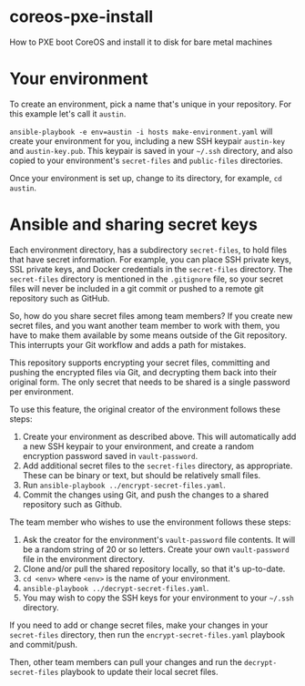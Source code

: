# coreos-pxe-install

How to PXE boot CoreOS and install it to disk for bare metal machines

# Your environment

To create an environment, pick a name that's unique in your repository. For this example let's call it `austin`.

`ansible-playbook -e env=austin -i hosts make-environment.yaml` will create your environment for you, 
including a new SSH keypair `austin-key` and `austin-key.pub`. 
This keypair is saved in your `~/.ssh` directory, and also copied to your environment's `secret-files` and `public-files` directories.

Once your environment is set up, change to its directory, for example, `cd austin`.

# Ansible and sharing secret keys

Each environment directory, has a subdirectory `secret-files`, to hold files that have secret information.
For example, you can place SSH private keys, SSL private keys, and Docker credentials in the `secret-files` directory.
The `secret-files` directory is mentioned in the `.gitignore` file, so your secret files will never be included in a git commit or pushed to a remote git repository such as GitHub.

So, how do you share secret files among team members? If you create new secret files, and you want another team member to work with them, 
you have to make them available by some means outside of the Git repository. This interrupts your Git workflow and adds a path for mistakes.

This repository supports encrypting your secret files, committing and pushing the encrypted files via Git, and decrypting them back into their original form.
The only secret that needs to be shared is a single password per environment.

To use this feature, the original creator of the environment follows these steps:

1. Create your environment as described above. This will automatically add a new SSH keypair to your environment, and create a random encryption password saved in `vault-password`.
2. Add additional secret files to the `secret-files` directory, as appropriate. These can be binary or text, but should be relatively small files.
3. Run `ansible-playbook ../encrypt-secret-files.yaml`.
4. Commit the changes using Git, and push the changes to a shared repository such as Github. 

The team member who wishes to use the environment follows these steps:

1. Ask the creator for the environment's `vault-password` file contents. It will be a random string of 20 or so letters. Create your own `vault-password` file in the environment directory. 
2. Clone and/or pull the shared repository locally, so that it's up-to-date.
3. `cd <env>` where `<env>` is the name of your environment.
4. `ansible-playbook ../decrypt-secret-files.yaml`.
5. You may wish to copy the SSH keys for your environment to your `~/.ssh` directory.

If you need to add or change secret files, make your changes in your `secret-files` directory, then run the `encrypt-secret-files.yaml` playbook and commit/push.
 
Then, other team members can pull your changes and run the `decrypt-secret-files` playbook to update their local secret files.